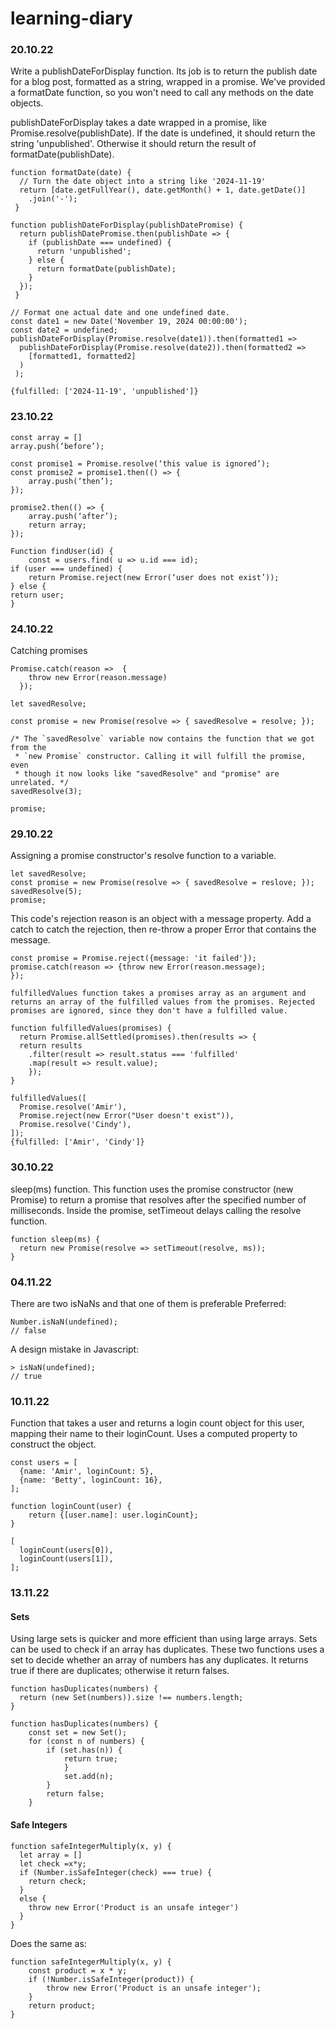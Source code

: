 # learning-diary

### 20.10.22
Write a publishDateForDisplay function. Its job is to return the publish date for a blog post, formatted as a string, wrapped in a promise. We've provided a formatDate function, so you won't need to call any methods on the date objects.

publishDateForDisplay takes a date wrapped in a promise, like Promise.resolve(publishDate). If the date is undefined, it should return the string 'unpublished'. Otherwise it should return the result of formatDate(publishDate).

```
function formatDate(date) {
  // Turn the date object into a string like '2024-11-19'
  return [date.getFullYear(), date.getMonth() + 1, date.getDate()]
    .join('-');
 }

function publishDateForDisplay(publishDatePromise) {
  return publishDatePromise.then(publishDate => {
    if (publishDate === undefined) {
      return 'unpublished';
    } else {
      return formatDate(publishDate);
    }
  });
 }

// Format one actual date and one undefined date.
const date1 = new Date('November 19, 2024 00:00:00');
const date2 = undefined;
publishDateForDisplay(Promise.resolve(date1)).then(formatted1 =>
  publishDateForDisplay(Promise.resolve(date2)).then(formatted2 =>
    [formatted1, formatted2]
  )
 );

{fulfilled: ['2024-11-19', 'unpublished']}
```

### 23.10.22
```
const array = []
array.push(‘before’);

const promise1 = Promise.resolve(‘this value is ignored’);
const promise2 = promise1.then(() => {
	array.push(‘then’);
});

promise2.then(() => {
	array.push(‘after’);
	return array;
});
```

```
Function findUser(id) {
	const = users.find( u => u.id === id);
if (user === undefined) {
	return Promise.reject(new Error(‘user does not exist’));
} else {
return user;
}
```
### 24.10.22
Catching promises
```
Promise.catch(reason =>  {
    throw new Error(reason.message)
  });
```

```
let savedResolve;

const promise = new Promise(resolve => { savedResolve = resolve; });

/* The `savedResolve` variable now contains the function that we got from the
 * `new Promise` constructor. Calling it will fulfill the promise, even
 * though it now looks like "savedResolve" and "promise" are unrelated. */
savedResolve(3);

promise;
```
### 29.10.22
Assigning a promise constructor's resolve function to a variable.

```
let savedResolve;
const promise = new Promise(resolve => { savedResolve = reslove; });
savedResolve(5);
promise;
```

This code's rejection reason is an object with a message property. Add a catch to catch the rejection, then re-throw a proper Error that contains the message.

```
const promise = Promise.reject({message: 'it failed'});
promise.catch(reason => {throw new Error(reason.message);
});

fulfilledValues function takes a promises array as an argument and returns an array of the fulfilled values from the promises. Rejected promises are ignored, since they don't have a fulfilled value.

function fulfilledValues(promises) {
  return Promise.allSettled(promises).then(results => {
  return results
    .filter(result => result.status === 'fulfilled'
    .map(result => result.value);
    });
}

fulfilledValues([
  Promise.resolve('Amir'),
  Promise.reject(new Error("User doesn't exist")),
  Promise.resolve('Cindy'),
]);
{fulfilled: ['Amir', 'Cindy']}
```

### 30.10.22

sleep(ms) function. This function uses the promise constructor (new Promise) to return a promise that resolves after the specified number of milliseconds. Inside the promise, setTimeout delays calling the resolve function.

```
function sleep(ms) {
  return new Promise(resolve => setTimeout(resolve, ms));
}
```

### 04.11.22

There are two isNaNs and that one of them is preferable
Preferred:

```
Number.isNaN(undefined);
// false
```
A design mistake in Javascript:

```
> isNaN(undefined);
// true
```

### 10.11.22

Function that takes a user and returns a login count object for this user, mapping their name to their loginCount. Uses a computed property to construct the object.

```
const users = [
  {name: 'Amir', loginCount: 5},
  {name: 'Betty', loginCount: 16},
];

function loginCount(user) {
	return {[user.name]: user.loginCount};
}

[
  loginCount(users[0]),
  loginCount(users[1]),
];
```


### 13.11.22

#### Sets
Using large sets is quicker and more efficient than using large arrays. Sets can be used to check if an array has duplicates. These two functions uses a set to decide whether an array of numbers has any duplicates. It returns true if there are duplicates; otherwise it return falses.

```
function hasDuplicates(numbers) {
  return (new Set(numbers)).size !== numbers.length;
}
```
```
function hasDuplicates(numbers) {
	const set = new Set();
	for (const n of numbers) {
		if (set.has(n)) {
			return true;
			}
			set.add(n);
		}
		return false;
	}
```
#### Safe Integers
```
function safeIntegerMultiply(x, y) {
  let array = []
  let check =x*y;
  if (Number.isSafeInteger(check) === true) {
    return check;
  }
  else {
    throw new Error('Product is an unsafe integer')
  }
}
```
Does the same as:

```
function safeIntegerMultiply(x, y) {
	const product = x * y;
	if (!Number.isSafeInteger(product)) {
		throw new Error('Product is an unsafe integer');
	}
	return product;
}
